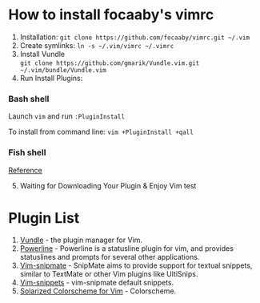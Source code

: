 # How to install focaaby's vimrc
1. Installation: `git clone https://github.com/focaaby/vimrc.git ~/.vim `
2. Create symlinks: `ln -s ~/.vim/vimrc ~/.vimrc`
3. Install Vundle  
  `git clone https://github.com/gmarik/Vundle.vim.git ~/.vim/bundle/Vundle.vim`
4. Run Install Plugins: 

  ### Bash shell
  Launch `vim` and run `:PluginInstall` 

  To install from command line: `vim +PluginInstall +qall`

  ### Fish shell

  [Reference](https://github.com/gmarik/Vundle.vim/wiki#faq4)

5. Waiting for Downloading Your Plugin & Enjoy Vim
test

# Plugin List
1. [Vundle](http://github.com/gmarik/vundle) - the plugin manager for Vim. 
2. [Powerline](https://github.com/powerline/powerline) - Powerline is a statusline plugin for vim, and provides statuslines and prompts for several other applications. 
3. [Vim-snipmate](https://github.com/garbas/vim-snipmate) - SnipMate aims to provide support for textual snippets, similar to TextMate or other Vim plugins like UltiSnips. 
4. [Vim-snippets](https://github.com/honza/vim-snippets) - vim-snipmate default snippets. 
5. [Solarized Colorscheme for Vim](http://ethanschoonover.com/solarized/vim-colors-solarized) - Colorscheme. 
